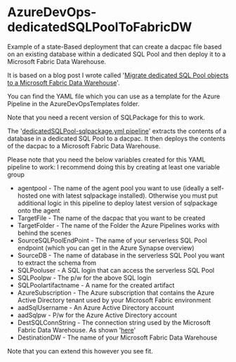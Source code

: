 # AzureDevOps-dedicatedSQLPoolToFabricDW
Example of a state-Based deployment that can create a dacpac file based on an existing database within a dedicated SQL Pool and then deploy it to a Microsoft Fabric Data Warehouse.

It is based on a blog post I wrote called '[Migrate dedicated SQL Pool objects to a Microsoft Fabric Data Warehouse](https://www.kevinrchant.com/2023/07/19/migrate-dedicated-sql-pool-objects-to-a-microsoft-fabric-data-warehouse/)'.

You can find the YAML file which you can use as a template for the Azure Pipeline in the AzureDevOpsTemplates folder. 

Note that you need a recent version of SQLPackage for this to work.

The '[dedicatedSQLPool-sqlpackage.yml pipeline](https://github.com/kevchant/AzureDevOps-dedicatedSQLPoolToFabricDW/blob/main/AzureDevOpsTemplates/dedicatedSQLPool-sqlpackage.yml)' extracts the contents of a database in a dedicated SQL Pool to a dacpac. It then deploys the contents of the dacpac to a Microsoft Fabric Data Warehouse.

Please note that you need the below variables created for this YAML pipeline to work:
I recommend doing this by creating at least one variable group
*   agentpool - The name of the agent pool you want to use (ideally a self-hosted one with latest sqlpackage installed).
     Otherwise you must put additional logic in this pipeline to deploy latest version of sqlpackage onto the agent
*   TargetFile - The name of the dacpac that you want to be created
*   TargetFolder - The name of the Folder the Azure Pipelines works with behind the scenes
*   SourceSQLPoolEndPoint - The name of your serverless SQL Pool endpoint (which you can get in the Azure Synapse overview)
*   SourceDB - The name of database in the serverless SQL Pool you want to extract the schema from
*   SQLPooluser - A SQL login that can access the serverless SQL Pool
*   SQLPoolpw - The p/w for the above SQL login
*   SQLPoolartifactname - A name for the created artifact
*   AzureSubscription - The Azure subscription that contains the Azure Active Directory tenant used by your Microsoft Fabric environment
*   aadSqlUsername - An Azure Active Directory account
*   aadSqlpw - P/w for the Azure Active Directory account
*   DestSQLConnString - The connection string used by the Microsoft Fabric Data Warehouse. As shown '[here](https://learn.microsoft.com/en-us/fabric/data-warehouse/connectivity)'
*   DestinationDW - The name of your Microsoft Fabric Data Warehouse


Note that you can extend this however you see fit.


